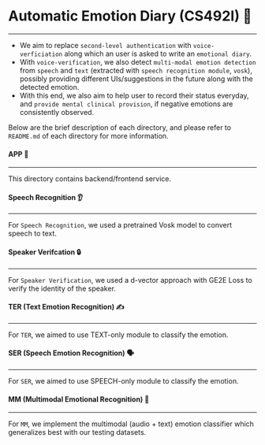# Automatic Emotion Diary (CS492I) 📖
------------------------------------
- We aim to replace `second-level authentication` with `voice-verficiation` along which an user is asked to write an `emotional diary`.
- With `voice-verification`, we also detect `multi-modal emotion detection` from `speech` and `text` (extracted with `speech recognition module`, `vosk`), possibly providing different UIs/suggestions in the future along with the detected emotion.
- With this end, we also aim to help user to record their status everyday, and `provide mental clinical provision`, if negative emotions are consistently observed. 

Below are the brief description of each directory, and please refer to `README.md` of each directory for more information.

#### APP 📱
----
This directory contains backend/frontend service.

#### Speech Recognition 👂
---
For `Speech Recognition`, we used a pretrained Vosk model to convert speech to text.

#### Speaker Verifcation 🔒
---
For `Speaker Verification`, we used a d-vector approach with GE2E Loss to verify the identity of the speaker.

#### TER (Text Emotion Recognition) ✍️
---
For `TER`, we aimed to use TEXT-only module to classify the emotion.

#### SER (Speech Emotion Recognition) 🗣️
---
For `SER`, we aimed to use SPEECH-only module to classify the emotion.

#### MM (Multimodal Emotional Recognition) 📠
----
For `MM`, we implement the multimodal (audio + text) emotion classifier which generalizes best with our testing datasets.
